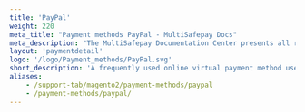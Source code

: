 ```yaml
---
title: 'PayPal'
weight: 220
meta_title: "Payment methods PayPal - MultiSafepay Docs"
meta_description: "The MultiSafepay Documentation Center presents all relevant information about our Plugins and API. You can also find support pages for payment methods, tools and general questions as well as the contact details of our Support and Integration Teams."
layout: 'paymentdetail'
logo: '/logo/Payment_methods/PayPal.svg' 
short_description: 'A frequently used online virtual payment method used by consumers all over the world.'
aliases:
    - /support-tab/magento2/payment-methods/paypal
    - /payment-methods/paypal/
---
```

